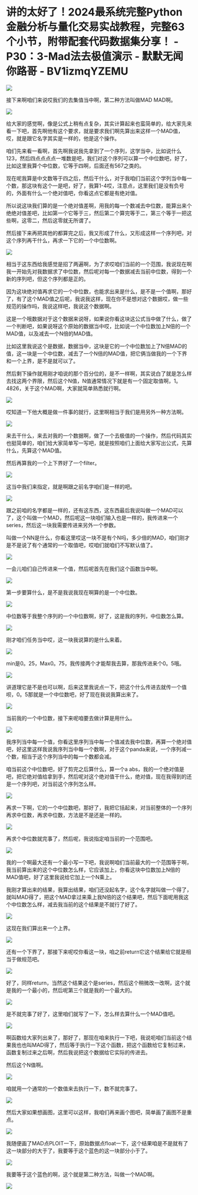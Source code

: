 # 讲的太好了！2024最系统完整Python金融分析与量化交易实战教程，完整63个小节，附带配套代码数据集分享！ - P30：3-Mad法去极值演示 - 默默无闻你路哥 - BV1izmqYZEMU

![](img/e44064fb4743ce5a5044db4e6a04e38e_0.png)

接下来啊咱们来说哎我们的去集值当中啊，第二种方法叫做MAD MAD啊。

![](img/e44064fb4743ce5a5044db4e6a04e38e_2.png)

给大家的感觉啊，像是公式上稍有点复杂，其实计算起来也蛮简单的，给大家先来看一下吧，首先啊他有这个要求，就是要求我们啊先算出来这样一个MAD值，哎，就是跟它名字其实是一样的，他是这个操作。

咱们先来看一看啊，首先啊我说我先拿到了一个序列，这学当中，比如说什么123，然后四点点点点一堆数是吧，我们对这个序列可以算一个中位数吧，好了，比如这里我算个中位数，它等于四啊，后面还有567之类的。

现在呢我算是中文数等于四之后，然后干什么，对于我咱们当前这个学列当中每一个数，那这块有这个一是吧，好了，我算1-4哎，注意点，这里我们是没有负号的，外面有什么一个绝对值吧，你看这点它都是有绝对值。

所以说这块我们算的是一个绝对值差啊，用我的每一个数减去中位数，能算出来个绝绝对值差吧，比如第一个它等于三，然后第二个算完等于二，第三个等于一把这些啊，这零二，然后这零就无所谓了。

然后接下来再把其他的都算完之后，我又形成了什么，又形成这样一个序列吧，对这个序列再干什么，再求一下它的一个中位数啊。



![](img/e44064fb4743ce5a5044db4e6a04e38e_4.png)

相当于这东西给我感觉是招了两遍啊，为了求哎咱们当前的一个范围，我说现在啊我一开始先对我数据求了中位数，然后呢对每一个数据减去当前中位数，得到一个新的序列吧，但这个序列都是正的。

因为这块绝对值再求它的一个中位数，也能求出来是什么，是不是一个值啊，那好了，有了这个MAD值之后呢，我说我这样，现在你不是想对这个数据哎，做一些规范的操作吗，我说这样吧，我说这个数据啊。

这是一个哦数据对于这个数据来说呀，如果说你看这块这公式当中做了什么，做了一个判断吧，如果说呀这个原始的数据当中哎，比如说一个中位数加上N倍的一个MAD值，以及减去一个N倍的MAD值。

比如这里我说这个是数据，数据当中，这块是它的一个中位数加上了N倍MAD的值，这一块是一个中位数，减去了一个N倍的MAD值，把它俩当做我的一个下界和一个上界，是不是就可以了。

然后剩下操作就用刚才咱说的那个百分位的，是不一样啊，其实说白了就是怎么样去找这两个界限，然后这个N值，N值通常情况下就是有一个固定取值啊，1。4826，关于这个MAD啊，大家就简单熟悉就行啊。



![](img/e44064fb4743ce5a5044db4e6a04e38e_6.png)

哎知道一下他大概是做一件事的就行，这里啊相当于我们是用另外一种方法啊。

![](img/e44064fb4743ce5a5044db4e6a04e38e_8.png)

来去干什么，来去对我的一个数据啊，做了一个去极值的一个操作，然后代码其实也挺简单的，咱们给大家简单写一写吧，就是按照咱们上面给大家写出公式，先算什么，先算这个MAD值。

然后再算我的一个上下界好了一个filter。

![](img/e44064fb4743ce5a5044db4e6a04e38e_10.png)

这当中我们来指定，就是啊跟之前名字咱们是一样的吧。

![](img/e44064fb4743ce5a5044db4e6a04e38e_12.png)

跟之前咱的名字都是一样的，还有这东西，这东西最后我说叫做一个MAD可以了，这个叫做一个MAD，然后呢这一块咱们输入也是一样的，我传进来一个series，然后这一块我需要传进来另外一个参数。

叫做一个NN是什么，你看这里哎这一块不是有个N吗，多少倍的MAD，咱们刚才是不是说了有个通常的一个取值吧，哎咱们就咱们不写默认值了。



![](img/e44064fb4743ce5a5044db4e6a04e38e_14.png)

一会儿咱们自己传进来一个值，然后呢首先在我们这个函数当中啊。

![](img/e44064fb4743ce5a5044db4e6a04e38e_16.png)

第一步要算什么，是不是我说我现在啊算的是一个中位数。

![](img/e44064fb4743ce5a5044db4e6a04e38e_18.png)

中位数等于我整个序列的一个中位数啊，好了，这是我的序列，中位数怎么算。

![](img/e44064fb4743ce5a5044db4e6a04e38e_20.png)

刚才咱们任务当中哎，这一块我说算的是什么来着。

![](img/e44064fb4743ce5a5044db4e6a04e38e_22.png)

min是0。25，Max0。75，我传接两个才能帮我去算，那我传进来个0。5哦。

![](img/e44064fb4743ce5a5044db4e6a04e38e_24.png)

讲道理它是不是也可以啊，后来这里我说点一下，把这个什么传进去就传一个值呗，0。5那就是一个中位数吧，好了现在我说我算出来了。



![](img/e44064fb4743ce5a5044db4e6a04e38e_26.png)

当前我的一个中位数，接下来呢咱要去做计算是用什么。

![](img/e44064fb4743ce5a5044db4e6a04e38e_28.png)

我序列当中每一个值，你看这里序列当中每一个值减去我中位数，再算一个绝对值吧，好这里这样我说我序列当中每一个数啊，对于这个panda来说，一个序列减一个数，相当于这个序列当中的每一个数都会减。

咱当前这个中位数吧，好了剪完之后算什么，算一个a abs，我的一个绝对值是吧，把它绝对值给拿到手，然后呢对这个绝对值干什么，绝对值，现在我得到的还是一个序列吧，对当前这个序列怎么样。



![](img/e44064fb4743ce5a5044db4e6a04e38e_30.png)

再求一下啊，它的一个中位数吧，那好了，我把它括起来，对当前整体的一个序列再求中位数，再求中位数，方法是不是还是一样的。



![](img/e44064fb4743ce5a5044db4e6a04e38e_32.png)

再求个中位数就完事了，然后呢，我说指定咱当前的一个范围吧。

![](img/e44064fb4743ce5a5044db4e6a04e38e_34.png)

我的一个啊最大还有一个最小写一下吧，我说啊咱们当前最大的一个范围等于啊，我当前算出来的这个中位数怎么样，它应该加上，你看这块中位数加上N倍的MAD值吧，好了这里我说给它加上一个N乘上。

我刚才算出来的结果，我算出结果，咱们还没起名字，这个名字就叫做一个得了，就叫MAD得了，把这个MAD拿过来乘上我N倍的这个结果吧，然后下面呢用我这个中位数怎么样，减去我当前的这个结果是不就行了好了。



![](img/e44064fb4743ce5a5044db4e6a04e38e_36.png)

这现在我们算出来一个上界。

![](img/e44064fb4743ce5a5044db4e6a04e38e_38.png)

还有一个下界了，那接下来呢哎你看这一块，咱之前return它这个结果给它就是相当于做规范吧。

![](img/e44064fb4743ce5a5044db4e6a04e38e_40.png)

好了，同样return，当然这个结果这个是series，然后这个稍微改一改啊，这个就是我的一个最小的，然后呢第三个就是我的一个最大的。



![](img/e44064fb4743ce5a5044db4e6a04e38e_42.png)

是不就完事了好了，这里咱们就写了一下，怎么样去算什么一个MAD值吧。

![](img/e44064fb4743ce5a5044db4e6a04e38e_44.png)

啊函数给大家列出来了，那好了，那现在咱来执行一下吧，我说呃咱们当前这个结果我也也叫MAD得了，然后等于执行一下这个函数，把这个函数给它复制过来，函数复制过来之后啊，然后我说把这个数据给它实际的传进去。

然后这个N值啊。

![](img/e44064fb4743ce5a5044db4e6a04e38e_46.png)

咱就用一个通常的一个数值来去执行一下，数不就完事了。

![](img/e44064fb4743ce5a5044db4e6a04e38e_48.png)

然后大家如果想画图，这里可以这样，我咱们再来画个图吧，简单画了画图不是重点。

![](img/e44064fb4743ce5a5044db4e6a04e38e_50.png)

我随便画了MAD点PLOIT一下，原始数据点float一下，这个结果咱是不是就有了这一块部分的大于了，我要等于这个蓝色的这一块部分小于了。



![](img/e44064fb4743ce5a5044db4e6a04e38e_52.png)

我要等于这个蓝色的啊，这个就是第二种方法，叫做一个MAD啊。

![](img/e44064fb4743ce5a5044db4e6a04e38e_54.png)